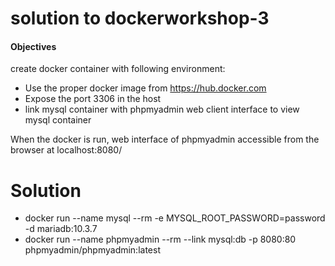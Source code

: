 # solution to dockerworkshop-3

#### Objectives

create docker container with following environment:

* Use the proper docker image from https://hub.docker.com
* Expose the port 3306 in the host 
* link mysql container with phpmyadmin web client interface to view mysql container   
 
When the docker is run, web interface of phpmyadmin accessible from the browser at 
localhost:8080/

# Solution 
* docker run --name mysql --rm -e MYSQL_ROOT_PASSWORD=password -d mariadb:10.3.7
* docker run --name phpmyadmin --rm --link mysql:db -p 8080:80 phpmyadmin/phpmyadmin:latest

